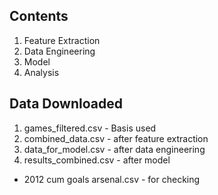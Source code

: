## Contents ##

1. Feature Extraction
2. Data Engineering
3. Model
4. Analysis

## Data Downloaded ##

1. games_filtered.csv - Basis used
2. combined_data.csv - after feature extraction
3. data_for_model.csv - after data engineering
4. results_combined.csv - after model

- 2012 cum goals arsenal.csv - for checking
